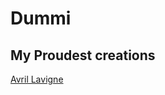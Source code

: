 # Dummi

## My Proudest creations

[Avril Lavigne](https://www.google.com/url?sa=i&url=https%3A%2F%2Fwww.morecore.de%2Fnews%2Favril-lavigne-kuendigt-neues-album-love-sux-an-neue-single-mit-blackbear%2F&psig=AOvVaw0SrU65Xnc2swLwxXlcrnGa&ust=1642983587670000&source=images&cd=vfe&ved=0CAsQjRxqFwoTCLiyz_3MxvUCFQAAAAAdAAAAABAO "yeeeeet")
